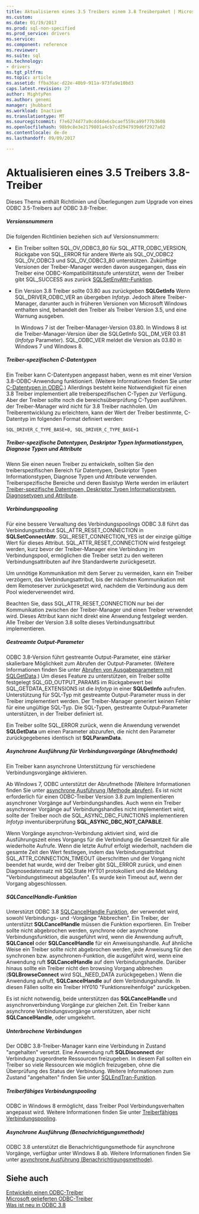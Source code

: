 ```yaml
---
title: Aktualisieren eines 3.5 Treibers einem 3.8 Treiberpaket | Microsoft Docs
ms.custom: 
ms.date: 01/19/2017
ms.prod: sql-non-specified
ms.prod_service: drivers
ms.service: 
ms.component: reference
ms.reviewer: 
ms.suite: sql
ms.technology:
- drivers
ms.tgt_pltfrm: 
ms.topic: article
ms.assetid: ffba36ac-d22e-40b9-911a-973fa9e10bd3
caps.latest.revision: 27
author: MightyPen
ms.author: genemi
manager: jhubbard
ms.workload: Inactive
ms.translationtype: MT
ms.sourcegitcommit: f7e6274d77a9cdd4de6cbcaef559ca99f77b3608
ms.openlocfilehash: 98b9c8e3e2179801a4cb7cd2947939d6f2927a02
ms.contentlocale: de-de
ms.lasthandoff: 09/09/2017

---
```

# <a name="upgrading-a-35-driver-to-a-38-driver"></a>Aktualisieren eines 3.5 Treibers 3.8-Treiber
Dieses Thema enthält Richtlinien und Überlegungen zum Upgrade von eines ODBC 3.5-Treibers auf ODBC 3.8-Treiber.  
  
##### <a name="version-numbers"></a>Versionsnummern  
 Die folgenden Richtlinien beziehen sich auf Versionsnummern:  
  
-   Ein Treiber sollten SQL_OV_ODBC3_80 für SQL_ATTR_ODBC_VERSION, Rückgabe von SQL_ERROR für andere Werte als SQL_OV_ODBC2 SQL_OV_ODBC3 und SQL_OV_ODBC3_80 unterstützen. Zukünftige Versionen der Treiber-Manager werden davon ausgegangen, dass ein Treiber eine ODBC-Kompatibilitätsstufe unterstützt, wenn der Treiber gibt SQL_SUCCESS aus zurück [SQLSetEnvAttr-Funktion](../../../odbc/reference/syntax/sqlsetenvattr-function.md).  
  
-   Ein Version 3.8 Treiber sollte 03.80 aus zurückgeben **SQLGetInfo** Wenn SQL_DRIVER_ODBC_VER an übergeben *Infotyp*. Jedoch ältere Treiber-Manager, darunter auch in früheren Versionen von Microsoft Windows enthalten sind, behandelt den Treiber als Treiber Version 3.5, und eine Warnung ausgeben.  
  
     In Windows 7 ist der Treiber-Manager-Version 03.80. In Windows 8 ist die Treiber-Manager-Version über die SQLGetInfo SQL_DM_VER 03.81 (*Infotyp* Parameter). SQL_ODBC_VER meldet die Version als 03.80 in Windows 7 und Windows 8.  
  
##### <a name="driver-specific-c-data-types"></a>Treiber-spezifischen C-Datentypen  
 Ein Treiber kann C-Datentypen angepasst haben, wenn es mit einer Version 3.8-ODBC-Anwendung funktioniert. (Weitere Informationen finden Sie unter [C-Datentypen in ODBC](../../../odbc/reference/develop-app/c-data-types-in-odbc.md).) Allerdings besteht keine Notwendigkeit für einen 3.8 Treiber implementiert alle treiberspezifischen C-Typen zur Verfügung. Aber der Treiber sollte noch die bereichsüberprüfung C-Typen ausführen. der Treiber-Manager wird nicht für 3.8 Treiber nachholen. Um Treiberentwicklung zu erleichtern, kann der Wert der Treiber bestimmte, C-Datentyp im folgenden Format definiert werden:  
  
```  
SQL_DRIVER_C_TYPE_BASE+0, SQL_DRIVER_C_TYPE_BASE+1  
```  
  
##### <a name="driver-specific-data-types-descriptor-types-information-types-diagnostic-types-and-attributes"></a>Treiber-spezifische Datentypen, Deskriptor Typen Informationstypen, Diagnose Typen und Attribute  
 Wenn Sie einen neuen Treiber zu entwickeln, sollten Sie den treiberspezifischen Bereich für Datentypen, Deskriptor Typen Informationstypen, Diagnose Typen und Attribute verwenden. Treiberspezifische Bereiche und deren Basistyp Werte werden im erläutert [Treiber-spezifische Datentypen, Deskriptor Typen Informationstypen, Diagnosetypen und Attribute](../../../odbc/reference/develop-app/driver-specific-data-types-descriptor-information-diagnostic.md).  
  
##### <a name="connection-pooling"></a>Verbindungspooling  
 Für eine bessere Verwaltung des Verbindungspoolings ODBC 3.8 führt das Verbindungsattribut SQL_ATTR_RESET_CONNECTION in **SQLSetConnectAttr**. SQL_RESET_CONNECTION_YES ist der einzige gültige Wert für dieses Attribut. SQL_ATTR_RESET_CONNECTION wird festgelegt werden, kurz bevor der Treiber-Manager eine Verbindung im Verbindungspool, ermöglichen die Treiber setzt zu den weiteren Verbindungsattributen auf ihre Standardwerte zurückgesetzt.  
  
 Um unnötige Kommunikation mit dem Server zu vermeiden, kann ein Treiber verzögern, das Verbindungsattribut, bis der nächsten Kommunikation mit dem Remoteserver zurückgesetzt wird, nachdem die Verbindung aus dem Pool wiederverwendet wird.  
  
 Beachten Sie, dass SQL_ATTR_RESET_CONNECTION nur bei der Kommunikation zwischen der Treiber-Manager und einen Treiber verwendet wird. Dieses Attribut kann nicht direkt eine Anwendung festgelegt werden. Alle Treiber der Version 3.8 sollte dieses Verbindungsattribut implementieren.  
  
##### <a name="streamed-output-parameters"></a>Gestreamte Output-Parameter  
 ODBC 3.8-Version führt gestreamte Output-Parameter, eine stärker skalierbare Möglichkeit zum Abrufen der Output-Parameter. (Weitere Informationen finden Sie unter [Abrufen von Ausgabeparametern mit SQLGetData](../../../odbc/reference/develop-app/retrieving-output-parameters-using-sqlgetdata.md).) Um dieses Feature zu unterstützen, ein Treiber sollte festgelegt SQL_GD_OUTPUT_PARAMS im Rückgabewert bei SQL_GETDATA_EXTENSIONS ist die *Infotyp* in einer **SQLGetInfo** aufrufen. Unterstützung für SQL-Typ mit gestreamte Output-Parameter muss in der Treiber implementiert werden. Der Treiber-Manager generiert keinen Fehler für eine ungültige SQL-Typ. Die SQL-Typen, gestreamte Output-Parameter unterstützen, in der Treiber definiert ist.  
  
 Ein Treiber sollte SQL_ERROR zurück, wenn die Anwendung verwendet **SQLGetData** um einen Parameter abzurufen, die nicht den Parameter zurückgegebenes identisch ist **SQLParamData**.  
  
##### <a name="asynchronous-execution-for-connection-operations-polling-method"></a>Asynchrone Ausführung für Verbindungsvorgänge (Abrufmethode)  
 Ein Treiber kann asynchrone Unterstützung für verschiedene Verbindungsvorgänge aktivieren.  
  
 Ab Windows 7, ODBC unterstützt der Abrufmethode (Weitere Informationen finden Sie unter [asynchrone Ausführung (Methode abrufen)](../../../odbc/reference/develop-app/asynchronous-execution-polling-method.md). Es ist nicht erforderlich für einen ODBC-Treiber Version 3.8 zum Implementieren asynchroner Vorgänge auf Verbindungshandles. Auch wenn ein Treiber asynchroner Vorgänge auf Verbindungshandles nicht implementiert wird, sollte der Treiber noch die SQL_ASYNC_DBC_FUNCTIONS implementieren *Infotyp* inventurüberprüfung **SQL_ASYNC_DBC_NOT_CAPABLE**.  
  
 Wenn Vorgänge asynchron-Verbindung aktiviert sind, wird die Ausführungszeit eines Vorgangs für die Verbindung die Gesamtzeit für alle wiederholte Aufrufe. Wenn die letzte Aufruf erfolgt wiederholt, nachdem die gesamte Zeit den Wert festlegen, indem das Verbindungsattribut SQL_ATTR_CONNECTION_TIMEOUT überschritten und der Vorgang nicht beendet hat wurde, wird der Treiber gibt SQL_ERROR zurück, und einen Diagnosedatensatz mit SQLState HYT01 protokolliert und die Meldung "Verbindungstimeout abgelaufen". Es wurde kein Timeout auf, wenn der Vorgang abgeschlossen.  
  
##### <a name="sqlcancelhandle-function"></a>SQLCancelHandle-Funktion  
 Unterstützt ODBC 3.8 [SQLCancelHandle Funktion](../../../odbc/reference/syntax/sqlcancelhandle-function.md), der verwendet wird, sowohl Verbindungs- und -Vorgänge "Abbrechen". Ein Treiber, der unterstützt **SQLCancelHandle** müssen die Funktion exportieren. Ein Treiber sollte nicht abgebrochen werden, synchrone oder asynchrone Verbindungsfunktion, die ausgeführt wird, wenn die Anwendung aufruft, **SQLCancel** oder **SQLCancelHandle** für ein Anweisungshandle. Auf ähnliche Weise ein Treiber sollte nicht abgebrochen werden, jede Anweisung für den synchronen bzw. asynchronen-Funktion, die ausgeführt wird, wenn eine Anwendung ruft **SQLCancelHandle** auf dem Verbindungshandle. Darüber hinaus sollte ein Treiber nicht den browsing Vorgang abbrechen (**SQLBrowseConnect** wird SQL_NEED_DATA zurückgegeben.) Wenn die Anwendung aufruft, **SQLCancelHandle** auf dem Verbindungshandle. In diesen Fällen sollte ein Treiber HY010 "Funktionsreihenfolge" zurückgeben.  
  
 Es ist nicht notwendig, beide unterstützen das **SQLCancelHandle** und asynchronverbindung Vorgänge zur gleichen Zeit. Ein Treiber kann asynchrone Verbindungsvorgänge unterstützen, aber nicht **SQLCancelHandle**, oder umgekehrt.  
  
##### <a name="suspended-connections"></a>Unterbrochene Verbindungen  
 Der ODBC 3.8-Treiber-Manager kann eine Verbindung in Zustand "angehalten" versetzt. Eine Anwendung ruft **SQLDisconnect** der Verbindung zugeordnete Ressourcen freizugeben. In diesem Fall sollten ein Treiber so viele Ressourcen wie möglich freizugeben, ohne die Überprüfung des Status der Verbindung. Weitere Informationen zum Zustand "angehalten" finden Sie unter [SQLEndTran-Funktion](../../../odbc/reference/syntax/sqlendtran-function.md).  
  
##### <a name="driver-aware-connection-pooling"></a>Treiberfähiges Verbindungspooling  
 ODBC in Windows 8 ermöglicht, dass Treiber Pool Verbindungsverhalten angepasst wird. Weitere Informationen finden Sie unter [Treiberfähiges Verbindungspooling](../../../odbc/reference/develop-app/driver-aware-connection-pooling.md).  
  
##### <a name="asynchronous-execution-notification-method"></a>Asynchrone Ausführung (Benachrichtigungsmethode)  
 ODBC 3.8 unterstützt die Benachrichtigungsmethode für asynchrone Vorgänge, verfügbar unter Windows 8 ab. Weitere Informationen finden Sie unter [asynchrone Ausführung (Benachrichtigungsmethode)](../../../odbc/reference/develop-app/asynchronous-execution-notification-method.md).  
  
## <a name="see-also"></a>Siehe auch  
 [Entwickeln einen ODBC-Treiber](../../../odbc/reference/develop-driver/developing-an-odbc-driver.md)   
 [Microsoft gelieferten ODBC-Treiber](../../../odbc/microsoft/microsoft-supplied-odbc-drivers.md)   
 [Was ist neu in ODBC 3.8](../../../odbc/reference/what-s-new-in-odbc-3-8.md)

